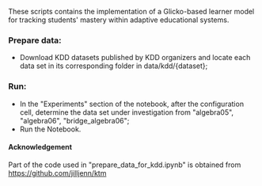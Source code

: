 
These scripts contains the implementation of a Glicko-based learner model for tracking students' mastery within adaptive educational systems.

### Prepare data: 
- Download KDD datasets published by KDD organizers and locate each data set in its corresponding folder in data/kdd/{dataset};

### Run:
- In the "Experiments" section of the notebook, after the configuration cell, determine the data set under investigation from "algebra05", "algebra06", "bridge_algebra06";
- Run the Notebook.

#### Acknowledgement
Part of the code used in "prepare_data_for_kdd.ipynb" is obtained from https://github.com/jilljenn/ktm
